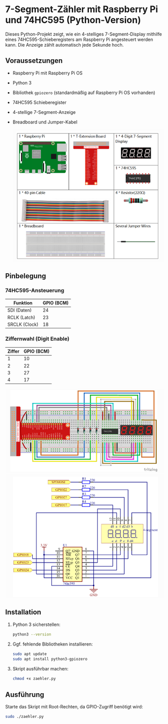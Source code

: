 # 7-Segment-Zähler mit Raspberry Pi und 74HC595 (Python-Version)

Dieses Python-Projekt zeigt, wie ein 4-stelliges 7-Segment-Display mithilfe eines 74HC595-Schieberegisters am Raspberry Pi angesteuert werden kann. Die Anzeige zählt automatisch jede Sekunde hoch.

## Voraussetzungen

- Raspberry Pi mit Raspberry Pi OS
- Python 3
- Bibliothek `gpiozero` (standardmäßig auf Raspberry Pi OS vorhanden)
- 74HC595 Schieberegister
- 4-stellige 7-Segment-Anzeige
- Breadboard und Jumper-Kabel

  ![Diagram](https://raw.githubusercontent.com/CodeByHusen/Embedded-Systems-/main/Projects%20in%20Python/4-digit%207-segment-display/pictures/Komponenten.png)


 
  

## Pinbelegung

### 74HC595-Ansteuerung

| Funktion      | GPIO (BCM) |
|---------------|------------|
| SDI (Daten)   | 24         |
| RCLK (Latch)  | 23         |
| SRCLK (Clock) | 18         |

### Ziffernwahl (Digit Enable)

| Ziffer | GPIO (BCM) |
|--------|------------|
| 1      | 10         |
| 2      | 22         |
| 3      | 27         |
| 4      | 17         |

 ![Diagram](https://raw.githubusercontent.com/CodeByHusen/Embedded-Systems-/main/Projects%20in%20Python/4-digit%207-segment-display/pictures/Die%20Schaltung.png)
 ![Diagram](https://raw.githubusercontent.com/CodeByHusen/Embedded-Systems-/main/Projects%20in%20Python/4-digit%207-segment-display/pictures/Schematische-Darstellung.png)

 


## Installation

1. Python 3 sicherstellen:

    ```bash
    python3 --version
    ```

2. Ggf. fehlende Bibliotheken installieren:

    ```bash
    sudo apt update
    sudo apt install python3-gpiozero
    ```

3. Skript ausführbar machen:

    ```bash
    chmod +x zaehler.py
    ```

## Ausführung

Starte das Skript mit Root-Rechten, da GPIO-Zugriff benötigt wird:

```bash
sudo ./zaehler.py
